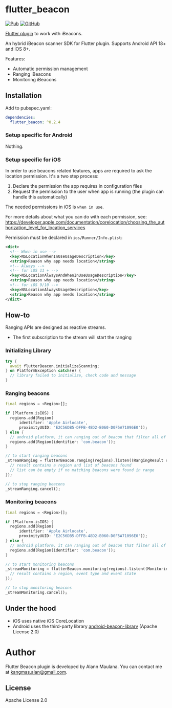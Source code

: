 # flutter_beacon

[![Pub](https://img.shields.io/pub/v/flutter_beacon.svg)](https://pub.dartlang.org/packages/flutter_beacon) [![GitHub](https://img.shields.io/github/license/alann-maulana/flutter_beacon.svg)](https://github.com/alann-maulana/flutter_beacon/blob/master/LICENSE)

[Flutter plugin](https://pub.dartlang.org/packages/flutter_beacon/) to work with iBeacons.  

An hybrid iBeacon scanner SDK for Flutter plugin. Supports Android API 18+ and iOS 8+.

Features:

* Automatic permission management
* Ranging iBeacons  
* Monitoring iBeacons

## Installation

Add to pubspec.yaml:

```yaml
dependencies:
  flutter_beacon: ^0.2.4
```

### Setup specific for Android

Nothing.

### Setup specific for iOS

In order to use beacons related features, apps are required to ask the location permission. It's a two step process:

1. Declare the permission the app requires in configuration files
2. Request the permission to the user when app is running (the plugin can handle this automatically)

The needed permissions in iOS is `when in use`.

For more details about what you can do with each permission, see:  
https://developer.apple.com/documentation/corelocation/choosing_the_authorization_level_for_location_services

Permission must be declared in `ios/Runner/Info.plist`:

```xml
<dict>
  <!-- When in use -->
  <key>NSLocationWhenInUseUsageDescription</key>
  <string>Reason why app needs location</string>
  <!-- Always -->
  <!-- for iOS 11 + -->
  <key>NSLocationAlwaysAndWhenInUseUsageDescription</key>
  <string>Reason why app needs location</string>
  <!-- for iOS 9/10 -->
  <key>NSLocationAlwaysUsageDescription</key>
  <string>Reason why app needs location</string>
</dict>
```

## How-to

Ranging APIs are designed as reactive streams.  

* The first subscription to the stream will start the ranging

### Initializing Library

```dart
try {
  await flutterBeacon.initializeScanning;
} on PlatformException catch(e) {
  // library failed to initialize, check code and message
}
```

### Ranging beacons

```dart
final regions = <Region>[];

if (Platform.isIOS) {
  regions.add(Region(
      identifier: 'Apple Airlocate',
      proximityUUID: 'E2C56DB5-DFFB-48D2-B060-D0F5A71096E0'));
} else {
  // android platform, it can ranging out of beacon that filter all of Proximity UUID
  regions.add(Region(identifier: 'com.beacon'));
}

// to start ranging beacons
_streamRanging = flutterBeacon.ranging(regions).listen((RangingResult result) {
  // result contains a region and list of beacons found
  // list can be empty if no matching beacons were found in range
});

// to stop ranging beacons
_streamRanging.cancel();
```

### Monitoring beacons

```dart
final regions = <Region>[];

if (Platform.isIOS) {
  regions.add(Region(
      identifier: 'Apple Airlocate',
      proximityUUID: 'E2C56DB5-DFFB-48D2-B060-D0F5A71096E0'));
} else {
  // android platform, it can ranging out of beacon that filter all of Proximity UUID
  regions.add(Region(identifier: 'com.beacon'));
}

// to start monitoring beacons
_streamMonitoring = flutterBeacon.monitoring(regions).listen((MonitoringResult result) {
  // result contains a region, event type and event state
});

// to stop monitoring beacons
_streamMonitoring.cancel();
```

## Under the hood

* iOS uses native iOS CoreLocation
* Android uses the third-party library [android-beacon-library](https://github.com/AltBeacon/android-beacon-library) (Apache License 2.0)

# Author

Flutter Beacon plugin is developed by Alann Maulana. You can contact me at <kangmas.alan@gmail.com>.


## License

Apache License 2.0